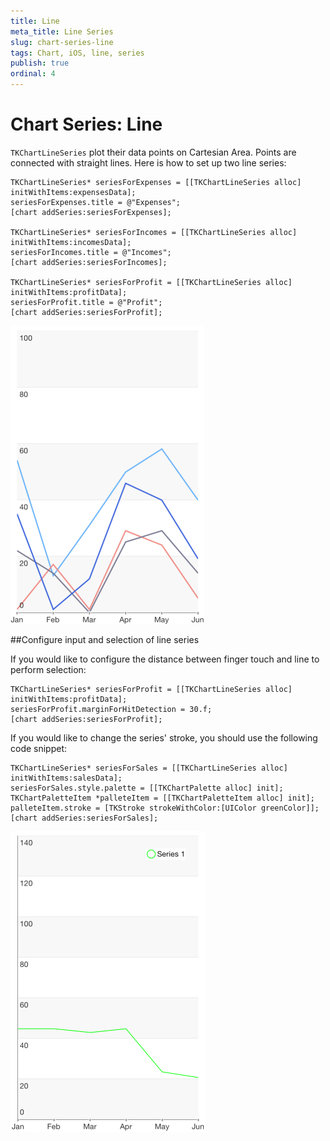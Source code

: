 ```yaml
---
title: Line
meta_title: Line Series
slug: chart-series-line
tags: Chart, iOS, line, series
publish: true
ordinal: 4
---
```


# Chart Series: Line

<code>TKChartLineSeries</code> plot their data points on Cartesian Area. Points are connected with straight lines. Here is how to set up two line series:

	TKChartLineSeries* seriesForExpenses = [[TKChartLineSeries alloc] initWithItems:expensesData];
	seriesForExpenses.title = @"Expenses";
	[chart addSeries:seriesForExpenses];

	TKChartLineSeries* seriesForIncomes = [[TKChartLineSeries alloc] initWithItems:incomesData];
	seriesForIncomes.title = @"Incomes";
	[chart addSeries:seriesForIncomes];

	TKChartLineSeries* seriesForProfit = [[TKChartLineSeries alloc] initWithItems:profitData];
	seriesForProfit.title = @"Profit";
	[chart addSeries:seriesForProfit];

<img src="../../images/chart-series-line001.png"/>

##Configure input and selection of line series

If you would like to configure the distance between finger touch and line to perform selection:

	TKChartLineSeries* seriesForProfit = [[TKChartLineSeries alloc] initWithItems:profitData];
	seriesForProfit.marginForHitDetection = 30.f;
	[chart addSeries:seriesForProfit];

If you would like to change the series' stroke, you should use the following code snippet:

	TKChartLineSeries* seriesForSales = [[TKChartLineSeries alloc] initWithItems:salesData];
	seriesForSales.style.palette = [[TKChartPalette alloc] init];
	TKChartPaletteItem *palleteItem = [[TKChartPaletteItem alloc] init];
	palleteItem.stroke = [TKStroke strokeWithColor:[UIColor greenColor]];
	[chart addSeries:seriesForSales];

<img src="../../images/chart-series-line003.png"/>

